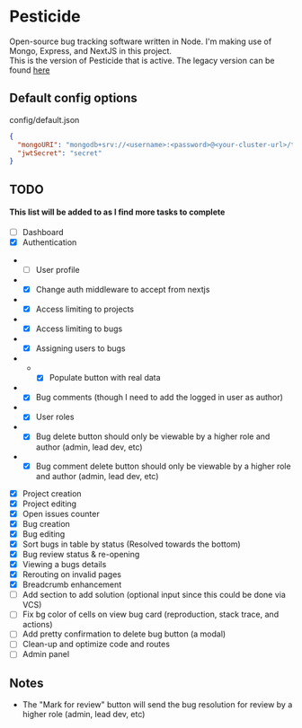 # Pesticide

Open-source bug tracking software written in Node. I'm making use of Mongo, Express, and NextJS in this project.  
This is the version of Pesticide that is active. The legacy version can be found [here](https://github.com/averagedemo/pesticide-legacy)

## Default config options

config/default.json

```json
{
  "mongoURI": "mongodb+srv://<username>:<password>@<your-cluster-url>/test?retryWrites=true&w=majority",
  "jwtSecret": "secret"
}
```

## TODO

#### This list will be added to as I find more tasks to complete

- [ ] Dashboard
- [x] Authentication
- - [ ] User profile
- - [x] Change auth middleware to accept from nextjs
- - [x] Access limiting to projects
- - [x] Access limiting to bugs
- - [x] Assigning users to bugs
- - - [x] Populate button with real data
- - [x] Bug comments (though I need to add the logged in user as author)
- - [x] User roles
- - [x] Bug delete button should only be viewable by a higher role and author (admin, lead dev, etc)
- - [x] Bug comment delete button should only be viewable by a higher role and author (admin, lead dev, etc)
- [x] Project creation
- [x] Project editing
- [x] Open issues counter
- [x] Bug creation
- [x] Bug editing
- [x] Sort bugs in table by status (Resolved towards the bottom)
- [x] Bug review status & re-opening
- [x] Viewing a bugs details
- [x] Rerouting on invalid pages
- [x] Breadcrumb enhancement
- [ ] Add section to add solution (optional input since this could be done via VCS)
- [ ] Fix bg color of cells on view bug card (reproduction, stack trace, and actions)
- [ ] Add pretty confirmation to delete bug button (a modal)
- [ ] Clean-up and optimize code and routes
- [ ] Admin panel

## Notes

- The "Mark for review" button will send the bug resolution for review by a higher role (admin, lead dev, etc)

